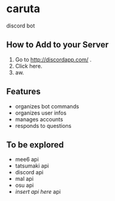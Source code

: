 caruta
===

discord bot

How to Add to your Server
---

1. Go to http://discordapp.com/ .
1. Click here.
1. aw.

Features
---

- organizes bot commands
- organizes user infos
- manages accounts
- responds to questions

To be explored
---

- mee6 api
- tatsumaki api
- discord api
- mal api
- osu api
- *_insert api here_* api